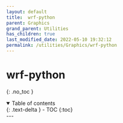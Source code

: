 ```yaml
---
layout: default
title:  wrf-python
parent: Graphics
grand_parent: Utilities
has_children: true
last_modified_date: 2022-05-10 19:32:12
permalink: /utilities/Graphics/wrf-python
---
```


# wrf-python
{: .no_toc }

<details open markdown="block">
  <summary>
    Table of contents
  </summary>
  {: .text-delta }
- TOC
{:toc}
</details>
---
